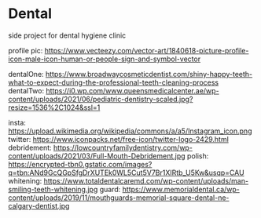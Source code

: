 # Dental

side project for dental hygiene clinic

profile pic:
https://www.vecteezy.com/vector-art/1840618-picture-profile-icon-male-icon-human-or-people-sign-and-symbol-vector

dentalOne:
https://www.broadwaycosmeticdentist.com/shiny-happy-teeth-what-to-expect-during-the-professional-teeth-cleaning-process
dentalTwo:
https://i0.wp.com/www.queensmedicalcenter.ae/wp-content/uploads/2021/06/pediatric-dentistry-scaled.jpg?resize=1536%2C1024&ssl=1

insta:
https://upload.wikimedia.org/wikipedia/commons/a/a5/Instagram_icon.png
twitter:
https://www.iconpacks.net/free-icon/twitter-logo-2429.html
debridement:
https://lowcountryfamilydentistry.com/wp-content/uploads/2021/03/Full-Mouth-Debridement.jpg
polish:
https://encrypted-tbn0.gstatic.com/images?q=tbn:ANd9GcQGpSfgDrXUTEk0WL5Cut5V7Br1XIRtb_U5Kw&usqp=CAU
whitening:
https://www.totaldentalcaremd.com/wp-content/uploads/man-smiling-teeth-whitening.jpg
guard:
https://www.memorialdental.ca/wp-content/uploads/2019/11/mouthguards-memorial-square-dental-ne-calgary-dentist.jpg
